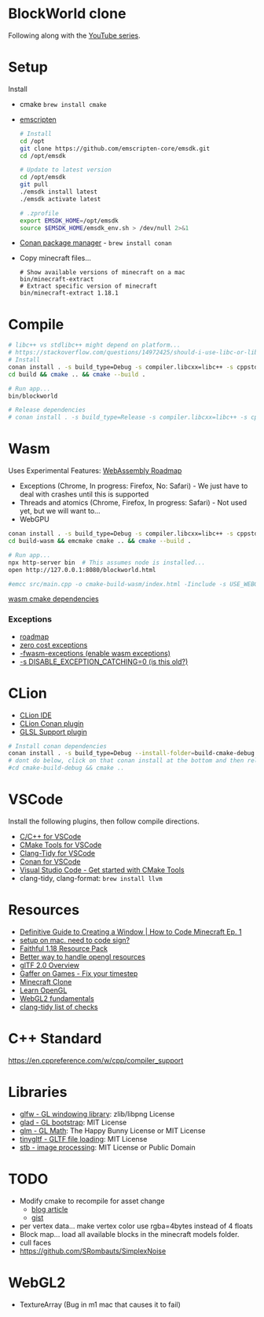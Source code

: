 # BlockWorld clone

Following along with the [YouTube series](https://www.youtube.com/watch?v=HhH_9DnMBgw).

# Setup

Install

- cmake `brew install cmake`
- [emscripten](https://emscripten.org/)

  ```sh
  # Install
  cd /opt
  git clone https://github.com/emscripten-core/emsdk.git
  cd /opt/emsdk
  ```

  ```sh
  # Update to latest version
  cd /opt/emsdk
  git pull
  ./emsdk install latest
  ./emsdk activate latest
  ```

  ```sh
  # .zprofile
  export EMSDK_HOME=/opt/emsdk
  source $EMSDK_HOME/emsdk_env.sh > /dev/null 2>&1
  ```

- [Conan package manager](https://conan.io/) - `brew install conan`
- Copy minecraft files...

  ```shell
  # Show available versions of minecraft on a mac
  bin/minecraft-extract
  # Extract specific version of minecraft
  bin/minecraft-extract 1.18.1
  ```

# Compile

```sh
# libc++ vs stdlibc++ might depend on platform...
# https://stackoverflow.com/questions/14972425/should-i-use-libc-or-libstdc
# Install
conan install . -s build_type=Debug -s compiler.libcxx=libc++ -s cppstd=20 --install-folder=build --build missing
cd build && cmake .. && cmake --build .

# Run app...
bin/blockworld

# Release dependencies
# conan install . -s build_type=Release -s compiler.libcxx=libc++ -s cppstd=20 --install-folder=cmake-build-release --build missing
```

# Wasm

Uses Experimental Features: [WebAssembly Roadmap](https://webassembly.org/roadmap/)

- Exceptions (Chrome, In progress: Firefox, No: Safari) - We just have to deal with crashes until this is supported
- Threads and atomics (Chrome, Firefox, In progress: Safari) - Not used yet, but we will want to...
- WebGPU

```sh
conan install . -s build_type=Debug -s compiler.libcxx=libc++ -s cppstd=20 --install-folder=build-wasm --build missing
cd build-wasm && emcmake cmake .. && cmake --build .

# Run app...
npx http-server bin  # This assumes node is installed...
open http://127.0.0.1:8080/blockworld.html

#emcc src/main.cpp -o cmake-build-wasm/index.html -Iinclude -s USE_WEBGL2=1 -s USE_GLFW=3 -s WASM=1 -std=c++20 -fwasm-exceptions
```

[wasm cmake dependencies](https://stackoverflow.com/questions/55869531/how-to-use-emscripten-with-cmake-for-project-dependencies)

### Exceptions

- [roadmap](https://webassembly.org/roadmap/)
- [zero cost exceptions](https://github.com/WebAssembly/design/issues/1078)
- [-fwasm-exceptions (enable wasm exceptions)](https://emscripten.org/docs/porting/exceptions.html)
- [-s DISABLE_EXCEPTION_CATCHING=0 (is this old?)](https://brionv.com/log/2019/10/24/exception-handling-in-emscripten-how-it-works-and-why-its-disabled-by-default/)

# CLion

- [CLion IDE](https://www.jetbrains.com/clion/)
- [CLion Conan plugin](https://intellij-support.jetbrains.com/hc/en-us/community/posts/360008851580-How-to-use-Conan-Package-Manager-for-C-on-CLion-Mac)
- [GLSL Support plugin](https://plugins.jetbrains.com/plugin/6993-glsl-support)

```sh
# Install conan dependencies
conan install . -s build_type=Debug --install-folder=build-cmake-debug --build missing
# dont do below, click on that conan install at the bottom and then reload the cmake project in the ide
#cd cmake-build-debug && cmake ..
```

# VSCode

Install the following plugins, then follow compile directions.

- [C/C++ for VSCode](https://marketplace.visualstudio.com/items?itemName=ms-vscode.cpptools)
- [CMake Tools for VSCode](https://marketplace.visualstudio.com/items?itemName=ms-vscode.cmake-tools)
- [Clang-Tidy for VSCode](https://marketplace.visualstudio.com/items?itemName=notskm.clang-tidy)
- [Conan for VSCode](https://marketplace.visualstudio.com/items?itemName=disroop.conan)
- [Visual Studio Code - Get started with CMake Tools](https://code.visualstudio.com/docs/cpp/CMake-linux)
- clang-tidy, clang-format: `brew install llvm`

# Resources

- [Definitive Guide to Creating a Window | How to Code Minecraft Ep. 1](https://www.youtube.com/watch?v=HhH_9DnMBgw)
- [setup on mac. need to code sign?](https://giovanni.codes/opengl-setup-in-macos/)
- [Faithful 1.18 Resource Pack](https://faithful.team/faithful-1-18/)
- [Better way to handle opengl resources](https://github.com/polytypic/gl.cpp)
- [glTF 2.0 Overview](https://kcoley.github.io/glTF/specification/2.0/figures/gltfOverview-2.0.0a.png)
- [Gaffer on Games - Fix your timestep](https://gafferongames.com/post/fix_your_timestep/)
- [Minecraft Clone](https://github.com/codingminecraft/StreamMinecraftClone)
- [Learn OpenGL](https://learnopengl.com)
- [WebGL2 fundamentals](https://webgl2fundamentals.org/)
- [clang-tidy list of checks](https://clang.llvm.org/extra/clang-tidy/checks/list.html)

# C++ Standard

https://en.cppreference.com/w/cpp/compiler_support

# Libraries

- [glfw - GL windowing library](https://www.glfw.org/): zlib/libpng License
- [glad - GL bootstrap](https://github.com/Dav1dde/glad): MIT License
- [glm - GL Math](https://github.com/g-truc/glm): The Happy Bunny License or MIT License
- [tinygltf - GLTF file loading](https://github.com/syoyo/tinygltf): MIT License
- [stb - image processing](https://github.com/nothings/stb): MIT License or Public Domain

# TODO

- Modify cmake to recompile for asset change
    - [blog article](https://jeremimucha.com/2021/05/cmake-managing-resources/)
    - [gist](https://gist.github.com/jamcodes/f79b3be24ed40c6c224cc9e91d3061cc)
- per vertex data... make vertex color use rgba=4bytes instead of 4 floats
- Block map... load all available blocks in the minecraft models folder.
- cull faces
- https://github.com/SRombauts/SimplexNoise

# WebGL2

- TextureArray (Bug in m1 mac that causes it to fail)
